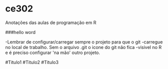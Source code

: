 # ce302

Anotações das aulas de programação em R

###hello word

-Lembrar de configurar/carregar sempre o projeto para que o git 
-carregue no local de trabalho. Sem o arquivo .git o icone do git não fica
-visivel no R e é preciso configurar 'na mão' outro projeto.

#Titulo1
#Titulo2
#Titulo3